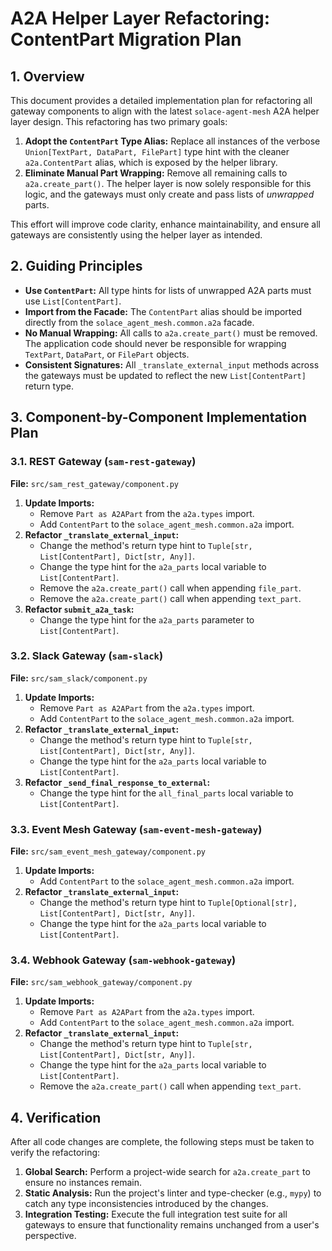 # A2A Helper Layer Refactoring: ContentPart Migration Plan

## 1. Overview

This document provides a detailed implementation plan for refactoring all gateway components to align with the latest `solace-agent-mesh` A2A helper layer design. This refactoring has two primary goals:

1.  **Adopt the `ContentPart` Type Alias:** Replace all instances of the verbose `Union[TextPart, DataPart, FilePart]` type hint with the cleaner `a2a.ContentPart` alias, which is exposed by the helper library.
2.  **Eliminate Manual Part Wrapping:** Remove all remaining calls to `a2a.create_part()`. The helper layer is now solely responsible for this logic, and the gateways must only create and pass lists of *unwrapped* parts.

This effort will improve code clarity, enhance maintainability, and ensure all gateways are consistently using the helper layer as intended.

## 2. Guiding Principles

-   **Use `ContentPart`:** All type hints for lists of unwrapped A2A parts must use `List[ContentPart]`.
-   **Import from the Facade:** The `ContentPart` alias should be imported directly from the `solace_agent_mesh.common.a2a` facade.
-   **No Manual Wrapping:** All calls to `a2a.create_part()` must be removed. The application code should never be responsible for wrapping `TextPart`, `DataPart`, or `FilePart` objects.
-   **Consistent Signatures:** All `_translate_external_input` methods across the gateways must be updated to reflect the new `List[ContentPart]` return type.

## 3. Component-by-Component Implementation Plan

### 3.1. REST Gateway (`sam-rest-gateway`)

**File:** `src/sam_rest_gateway/component.py`

1.  **Update Imports:**
    -   Remove `Part as A2APart` from the `a2a.types` import.
    -   Add `ContentPart` to the `solace_agent_mesh.common.a2a` import.
2.  **Refactor `_translate_external_input`:**
    -   Change the method's return type hint to `Tuple[str, List[ContentPart], Dict[str, Any]]`.
    -   Change the type hint for the `a2a_parts` local variable to `List[ContentPart]`.
    -   Remove the `a2a.create_part()` call when appending `file_part`.
    -   Remove the `a2a.create_part()` call when appending `text_part`.
3.  **Refactor `submit_a2a_task`:**
    -   Change the type hint for the `a2a_parts` parameter to `List[ContentPart]`.

### 3.2. Slack Gateway (`sam-slack`)

**File:** `src/sam_slack/component.py`

1.  **Update Imports:**
    -   Remove `Part as A2APart` from the `a2a.types` import.
    -   Add `ContentPart` to the `solace_agent_mesh.common.a2a` import.
2.  **Refactor `_translate_external_input`:**
    -   Change the method's return type hint to `Tuple[str, List[ContentPart], Dict[str, Any]]`.
    -   Change the type hint for the `a2a_parts` local variable to `List[ContentPart]`.
3.  **Refactor `_send_final_response_to_external`:**
    -   Change the type hint for the `all_final_parts` local variable to `List[ContentPart]`.

### 3.3. Event Mesh Gateway (`sam-event-mesh-gateway`)

**File:** `src/sam_event_mesh_gateway/component.py`

1.  **Update Imports:**
    -   Add `ContentPart` to the `solace_agent_mesh.common.a2a` import.
2.  **Refactor `_translate_external_input`:**
    -   Change the method's return type hint to `Tuple[Optional[str], List[ContentPart], Dict[str, Any]]`.
    -   Change the type hint for the `a2a_parts` local variable to `List[ContentPart]`.

### 3.4. Webhook Gateway (`sam-webhook-gateway`)

**File:** `src/sam_webhook_gateway/component.py`

1.  **Update Imports:**
    -   Remove `Part as A2APart` from the `a2a.types` import.
    -   Add `ContentPart` to the `solace_agent_mesh.common.a2a` import.
2.  **Refactor `_translate_external_input`:**
    -   Change the method's return type hint to `Tuple[str, List[ContentPart], Dict[str, Any]]`.
    -   Change the type hint for the `a2a_parts` local variable to `List[ContentPart]`.
    -   Remove the `a2a.create_part()` call when appending `text_part`.

## 4. Verification

After all code changes are complete, the following steps must be taken to verify the refactoring:

1.  **Global Search:** Perform a project-wide search for `a2a.create_part` to ensure no instances remain.
2.  **Static Analysis:** Run the project's linter and type-checker (e.g., `mypy`) to catch any type inconsistencies introduced by the changes.
3.  **Integration Testing:** Execute the full integration test suite for all gateways to ensure that functionality remains unchanged from a user's perspective.

